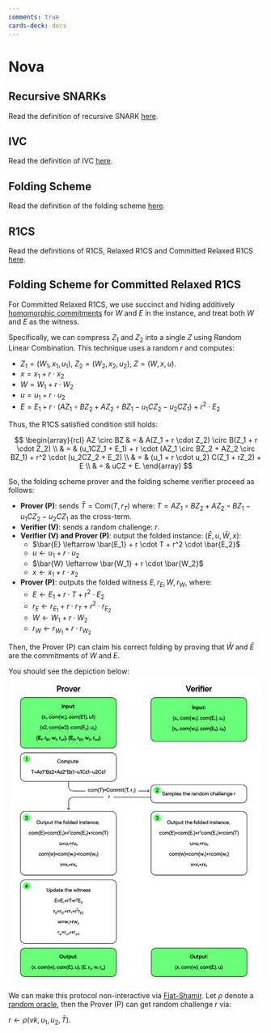 ```yaml
---
comments: true
cards-deck: docs
---
```


# Nova

## Recursive SNARKs

Read the definition of recursive SNARK [here](../terms/recursive_proof.md).

## IVC

Read the definition of IVC [here](../terms/ivc.md).

## Folding Scheme

Read the definition of the folding scheme [here](../terms/folding_scheme.md).

## R1CS

Read the definitions of R1CS, Relaxed R1CS and Committed Relaxed R1CS [here](../terms/r1cs.md).

## Folding Scheme for Committed Relaxed R1CS []()

For Committed Relaxed R1CS, we use succinct and hiding additively
[homomorphic commitments](../terms/homomorphic_encryption.md) for
$W$ and $E$ in the instance, and treat both $W$ and $E$ as the witness.

Specifically, we can compress $Z_1$ and $Z_2$ into a single $Z$ using
Random Linear Combination. This technique uses a random $r$ and
computes:

- $Z_1 = (W_1, x_1, u_1)$, $Z_2 = (W_2, x_2, u_2)$, $Z = (W, x, u)$.
- $x = x_1 + r \cdot x_2$
- $W = W_1 + r \cdot W_2$
- $u = u_1 + r \cdot u_2$
- $E = E_1 + r\cdot (AZ_1 \circ BZ_2 + AZ_2 \circ BZ_1 − u_1CZ_2 − u_2CZ_1) + r^2 \cdot E_2$

Thus, the R1CS satisfied condition still holds:

$$
\begin{array}{rcl}
AZ \circ BZ & = & A(Z_1 + r \cdot Z_2) \circ B(Z_1 + r \cdot Z_2) \\
& = & (u_1CZ_1 + E_1) + r \cdot (AZ_1 \circ BZ_2 + AZ_2 \circ BZ_1) + r^2 \cdot (u_2CZ_2 + E_2) \\
& = & (u_1 + r \cdot u_2) C(Z_1 + rZ_2) + E \\
& = & uCZ + E.
\end{array}
$$

So, the folding scheme prover and the folding scheme verifier
proceed as follows:

- **Prover (P)**: sends $\bar{T} = \text{Com}(T, r_T)$ where:
  $T = AZ_1 \circ BZ_2 + AZ_2 \circ BZ_1 − u_1CZ_2 − u_2CZ_1$
  as the cross-term.
- **Verifier (V)**: sends a random challenge: $r$.
- **Verifier (V) and Prover (P)**: output the folded instance: $(\bar E, u, \bar{W}, x)$:
  - $\bar{E} \leftarrow \bar{E_1} + r \cdot T + r^2 \cdot \bar{E_2}$
  - $u \leftarrow u_1 + r \cdot u_2$
  - $\bar{W} \leftarrow \bar{W_1} + r \cdot \bar{W_2}$
  - $x \leftarrow x_1 + r \cdot x_2$
- **Prover (P)**: outputs the folded witness $E, r_E, W, r_W$, where:
  - $E \leftarrow E_1 + r \cdot T + r^2 \cdot E_2$
  - $r_E \leftarrow r_{E_1} + r \cdot r_T + r^2 \cdot r_{E_2}$
  - $W \leftarrow W_1 + r \cdot W_2$
  - $r_W \leftarrow r_{W_1} + r \cdot r_{W_2}$

Then, the Prover (P) can claim his correct folding by proving that $\bar{W}$ and $\bar{E}$
are the commitments of $W$ and $E$.

[](1724549342968)

You should see the depiction below:
![Folding Scheme for R1CS](attachments/folding_scheme_for_r1cs.png)

We can make this protocol non-interactive via [Fiat-Shamir](../terms/fiat_shamir.md). Let $\rho$
denote a [random oracle](../terms/random_oracle_model.md), then
the Prover (P) can get random challenge $r$ via:

$r \leftarrow \rho(vk, u_1, u_2, \bar T)$.


